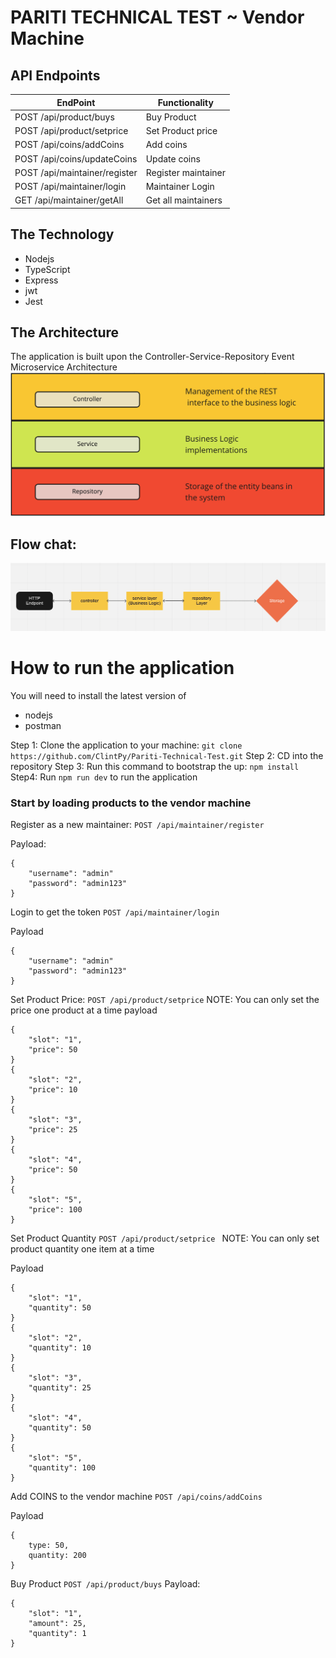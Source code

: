 # PARITI TECHNICAL TEST ~ Vendor Machine

## API Endpoints

| EndPoint                      | Functionality       |
| ----------------------------- | ------------------- |
| POST /api/product/buys        | Buy Product         |
| POST /api/product/setprice    | Set Product price   |
| POST /api/coins/addCoins      | Add coins           |
| POST /api/coins/updateCoins   | Update coins        |
| POST /api/maintainer/register | Register maintainer |
| POST /api/maintainer/login    | Maintainer Login    |
| GET /api/maintainer/getAll    | Get all maintainers |

## The Technology

-   Nodejs
-   TypeScript
-   Express
-   jwt
-   Jest

## The Architecture

The application is built upon the Controller-Service-Repository Event Microservice Architecture
![ScreenShot](/screenshots/screenshot1.png)

## Flow chat:

![ScreenShot](/screenshots/screenshot2.png)

# How to run the application

You will need to install the latest version of

-   nodejs
-   postman

Step 1:
Clone the application to your machine:
`git clone https://github.com/ClintPy/Pariti-Technical-Test.git`
Step 2:
CD into the repository
Step 3:
Run this command to bootstrap the up:
`npm install`
Step4:
Run `npm run dev` to run the application

### Start by loading products to the vendor machine

Register as a new maintainer:
`POST /api/maintainer/register`

Payload:

```
{
    "username": "admin"
    "password": "admin123"
}
```

Login to get the token
`POST /api/maintainer/login`

Payload

```
{
    "username": "admin"
    "password": "admin123"
}
```

Set Product Price:
`POST /api/product/setprice`
NOTE: You can only set the price one product at a time
payload

```
{
    "slot": "1",
    "price": 50
}
{
    "slot": "2",
    "price": 10
}
{
    "slot": "3",
    "price": 25
}
{
    "slot": "4",
    "price": 50
}
{
    "slot": "5",
    "price": 100
}
```

Set Product Quantity
`POST /api/product/setprice `
NOTE: You can only set product quantity one item at a time

Payload

```
{
    "slot": "1",
    "quantity": 50
}
{
    "slot": "2",
    "quantity": 10
}
{
    "slot": "3",
    "quantity": 25
}
{
    "slot": "4",
    "quantity": 50
}
{
    "slot": "5",
    "quantity": 100
}
```

Add COINS to the vendor machine
`POST /api/coins/addCoins`

Payload

```
{
    type: 50,
    quantity: 200
}
```

Buy Product
`POST /api/product/buys`
Payload:

```
{
    "slot": "1",
    "amount": 25,
    "quantity": 1
}
```
